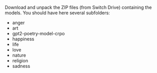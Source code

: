 Download and unpack the ZIP files (from Switch Drive) containing the models.  You should have here several subfolders:
  - anger
  - art
  - gpt2-poetry-model-crpo
  - happiness
  - life
  - love
  - nature
  - religion
  - sadness
